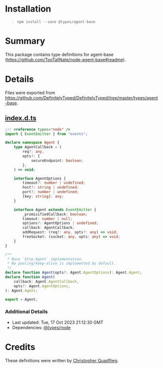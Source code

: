 # Installation
> `npm install --save @types/agent-base`

# Summary
This package contains type definitions for agent-base (https://github.com/TooTallNate/node-agent-base#readme).

# Details
Files were exported from https://github.com/DefinitelyTyped/DefinitelyTyped/tree/master/types/agent-base.
## [index.d.ts](https://github.com/DefinitelyTyped/DefinitelyTyped/tree/master/types/agent-base/index.d.ts)
````ts
/// <reference types="node" />
import { EventEmitter } from "events";

declare namespace Agent {
    type AgentCallback = (
        req?: any,
        opts?: {
            secureEndpoint: boolean;
        },
    ) => void;

    interface AgentOptions {
        timeout?: number | undefined;
        host?: string | undefined;
        port?: number | undefined;
        [key: string]: any;
    }

    interface Agent extends EventEmitter {
        _promisifiedCallback: boolean;
        timeout: number | null;
        options?: AgentOptions | undefined;
        callback: AgentCallback;
        addRequest: (req?: any, opts?: any) => void;
        freeSocket: (socket: any, opts: any) => void;
    }
}

/**
 * Base `http.Agent` implementation.
 * No pooling/keep-alive is implemented by default.
 */
declare function Agent(opts?: Agent.AgentOptions): Agent.Agent;
declare function Agent(
    callback: Agent.AgentCallback,
    opts?: Agent.AgentOptions,
): Agent.Agent;

export = Agent;

````

### Additional Details
 * Last updated: Tue, 17 Oct 2023 21:12:30 GMT
 * Dependencies: [@types/node](https://npmjs.com/package/@types/node)

# Credits
These definitions were written by [Christopher Quadflieg](https://github.com/Shinigami92).
